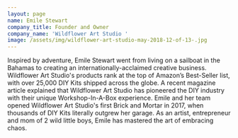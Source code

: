 ```yaml
---
layout: page
name: Emile Stewart
company_title: Founder and Owner
company_name: 'Wildflower Art Studio '
image: /assets/img/wildflower-art-studio-may-2018-12-of-13-.jpg
---
```

Inspired by adventure, Emile Stewart went from living on a sailboat in the Bahamas to creating an internationally-acclaimed creative business. Wildflower Art Studio's products rank at the top of Amazon’s Best-Seller list, with over 25,000 DIY Kits shipped across the globe. A recent magazine article explained that Wildflower Art Studio has pioneered the DIY industry with their unique Workshop-In-A-Box experience. Emile and her team opened Wildflower Art Studio's first Brick and Mortar in 2017, when thousands of DIY Kits literally outgrew her garage. As an artist, entrepreneur and mom of 2 wild little boys, Emile has mastered the art of embracing chaos.
